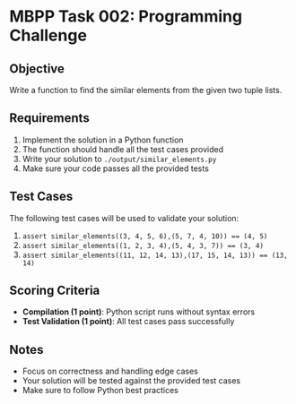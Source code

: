 # MBPP Task 002: Programming Challenge

## Objective
Write a function to find the similar elements from the given two tuple lists.

## Requirements
1. Implement the solution in a Python function
2. The function should handle all the test cases provided
3. Write your solution to `./output/similar_elements.py`
4. Make sure your code passes all the provided tests

## Test Cases
The following test cases will be used to validate your solution:
1. `assert similar_elements((3, 4, 5, 6),(5, 7, 4, 10)) == (4, 5)`
2. `assert similar_elements((1, 2, 3, 4),(5, 4, 3, 7)) == (3, 4)`
3. `assert similar_elements((11, 12, 14, 13),(17, 15, 14, 13)) == (13, 14)`

## Scoring Criteria
- **Compilation (1 point)**: Python script runs without syntax errors
- **Test Validation (1 point)**: All test cases pass successfully

## Notes
- Focus on correctness and handling edge cases
- Your solution will be tested against the provided test cases
- Make sure to follow Python best practices
